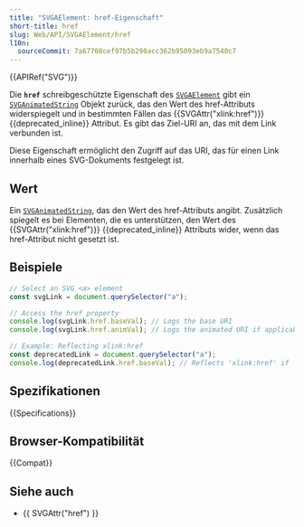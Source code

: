 ```yaml
---
title: "SVGAElement: href-Eigenschaft"
short-title: href
slug: Web/API/SVGAElement/href
l10n:
  sourceCommit: 7a67708cef97b5b290acc362b95093eb9a7540c7
---
```


{{APIRef("SVG")}}

Die **`href`** schreibgeschützte Eigenschaft des [`SVGAElement`](/de/docs/Web/API/SVGAElement) gibt ein [`SVGAnimatedString`](/de/docs/Web/API/SVGAnimatedString) Objekt zurück, das den Wert des href-Attributs widerspiegelt und in bestimmten Fällen das {{SVGAttr("xlink:href")}} {{deprecated_inline}} Attribut. Es gibt das Ziel-URI an, das mit dem Link verbunden ist.

Diese Eigenschaft ermöglicht den Zugriff auf das URI, das für einen Link innerhalb eines SVG-Dokuments festgelegt ist.

## Wert

Ein [`SVGAnimatedString`](/de/docs/Web/API/SVGAnimatedString), das den Wert des href-Attributs angibt. Zusätzlich spiegelt es bei Elementen, die es unterstützen, den Wert des {{SVGAttr("xlink:href")}} {{deprecated_inline}} Attributs wider, wenn das href-Attribut nicht gesetzt ist.

## Beispiele

```js
// Select an SVG <a> element
const svgLink = document.querySelector("a");

// Access the href property
console.log(svgLink.href.baseVal); // Logs the base URI
console.log(svgLink.href.animVal); // Logs the animated URI if applicable

// Example: Reflecting xlink:href
const deprecatedLink = document.querySelector("a");
console.log(deprecatedLink.href.baseVal); // Reflects 'xlink:href' if 'href' is not set
```

## Spezifikationen

{{Specifications}}

## Browser-Kompatibilität

{{Compat}}

## Siehe auch

- {{ SVGAttr("href") }}
